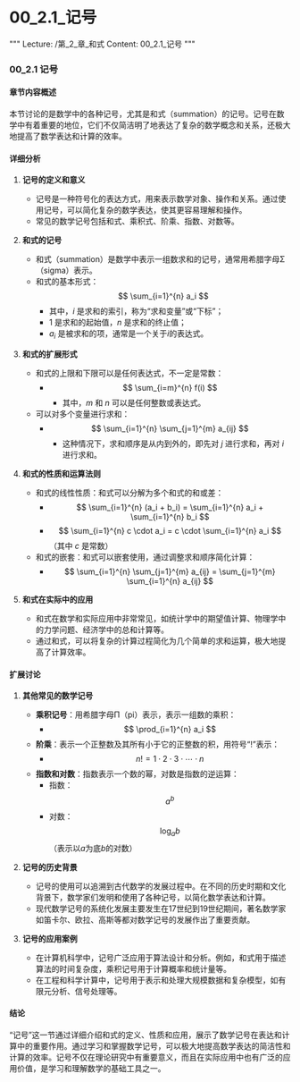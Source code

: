 # 00_2.1_记号

"""
Lecture: /第_2_章_和式
Content: 00_2.1_记号
"""

### 00_2.1 记号

#### 章节内容概述

本节讨论的是数学中的各种记号，尤其是和式（summation）的记号。记号在数学中有着重要的地位，它们不仅简洁明了地表达了复杂的数学概念和关系，还极大地提高了数学表达和计算的效率。

#### 详细分析

1. **记号的定义和意义**
    - 记号是一种符号化的表达方式，用来表示数学对象、操作和关系。通过使用记号，可以简化复杂的数学表达，使其更容易理解和操作。
    - 常见的数学记号包括和式、乘积式、阶乘、指数、对数等。

2. **和式的记号**
    - 和式（summation）是数学中表示一组数求和的记号，通常用希腊字母Σ（sigma）表示。
    - 和式的基本形式：$$ \sum_{i=1}^{n} a_i $$
        - 其中，$i$ 是求和的索引，称为“求和变量”或“下标”；
        - 1 是求和的起始值，$n$ 是求和的终止值；
        - $a_i$ 是被求和的项，通常是一个关于$i$的表达式。

3. **和式的扩展形式**
    - 和式的上限和下限可以是任何表达式，不一定是常数：
        - $$ \sum_{i=m}^{n} f(i) $$
            - 其中，$m$ 和 $n$ 可以是任何整数或表达式。
    - 可以对多个变量进行求和：
        - $$ \sum_{i=1}^{n} \sum_{j=1}^{m} a_{ij} $$
            - 这种情况下，求和顺序是从内到外的，即先对 $j$ 进行求和，再对 $i$ 进行求和。

4. **和式的性质和运算法则**
    - 和式的线性性质：和式可以分解为多个和式的和或差：
        - $$ \sum_{i=1}^{n} (a_i + b_i) = \sum_{i=1}^{n} a_i + \sum_{i=1}^{n} b_i $$
        - $$ \sum_{i=1}^{n} c \cdot a_i = c \cdot \sum_{i=1}^{n} a_i $$（其中 $c$ 是常数）
    - 和式的嵌套：和式可以嵌套使用，通过调整求和顺序简化计算：
        - $$ \sum_{i=1}^{n} \sum_{j=1}^{m} a_{ij} = \sum_{j=1}^{m} \sum_{i=1}^{n} a_{ij} $$

5. **和式在实际中的应用**
    - 和式在数学和实际应用中非常常见，如统计学中的期望值计算、物理学中的力学问题、经济学中的总和计算等。
    - 通过和式，可以将复杂的计算过程简化为几个简单的求和运算，极大地提高了计算效率。

#### 扩展讨论

1. **其他常见的数学记号**
    - **乘积记号**：用希腊字母Π（pi）表示，表示一组数的乘积：
        - $$ \prod_{i=1}^{n} a_i $$
    - **阶乘**：表示一个正整数及其所有小于它的正整数的积，用符号“!”表示：
        - $$ n! = 1 \cdot 2 \cdot 3 \cdot \cdots \cdot n $$
    - **指数和对数**：指数表示一个数的幂，对数是指数的逆运算：
        - 指数：$$ a^b $$
        - 对数：$$ \log_a b $$（表示以$a$为底$b$的对数）

2. **记号的历史背景**
    - 记号的使用可以追溯到古代数学的发展过程中。在不同的历史时期和文化背景下，数学家们发明和使用了各种记号，以简化数学表达和计算。
    - 现代数学记号的系统化发展主要发生在17世纪到19世纪期间，著名数学家如笛卡尔、欧拉、高斯等都对数学记号的发展作出了重要贡献。

3. **记号的应用案例**
    - 在计算机科学中，记号广泛应用于算法设计和分析。例如，和式用于描述算法的时间复杂度，乘积记号用于计算概率和统计量等。
    - 在工程和科学计算中，记号用于表示和处理大规模数据和复杂模型，如有限元分析、信号处理等。

#### 结论

“记号”这一节通过详细介绍和式的定义、性质和应用，展示了数学记号在表达和计算中的重要作用。通过学习和掌握数学记号，可以极大地提高数学表达的简洁性和计算的效率。记号不仅在理论研究中有重要意义，而且在实际应用中也有广泛的应用价值，是学习和理解数学的基础工具之一。